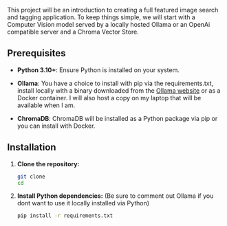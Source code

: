 This project will be an introduction to creating a full featured image search and tagging application. To keep things simple, we will start with a Computer Vision model served by a locally hosted Ollama or an OpenAi compatible server and a Chroma Vector Store.


## Prerequisites

-   **Python 3.10+**: Ensure Python is installed on your system.
-   **Ollama**: You have a choice to install with pip via the requirements.txt, install locally with a binary downloaded from the [Ollama website](https://ollama.com/download) or as a Docker container. I will also host a copy on my laptop that will be available when I am.

-   **ChromaDB**: ChromaDB will be installed as a Python package via pip or you can install with Docker.

## Installation

1. **Clone the repository:**

    ```bash
    git clone 
    cd 
    ```

2. **Install Python dependencies:** (Be sure to comment out Ollama if you dont want to use it locally installed via Python)

    ```bash
    pip install -r requirements.txt
    ```
